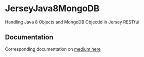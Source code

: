 # JerseyJava8MongoDB

Handling Java 8 Objects and MongoDB ObjectId in Jersey RESTful

## Documentation

Corresponding documentation on [medium here](https://medium.com/@igor_98383/handling-java-8-objects-and-mongodb-objectid-in-jersey-restful-e15fb9448c1e)
